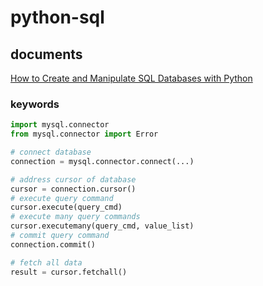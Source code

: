# python-sql

## documents
[How to Create and Manipulate SQL Databases with Python](https://www.freecodecamp.org/news/connect-python-with-sql/)

### keywords
```python
import mysql.connector
from mysql.connector import Error

# connect database
connection = mysql.connector.connect(...)

# address cursor of database
cursor = connection.cursor()
# execute query command
cursor.execute(query_cmd)
# execute many query commands
cursor.executemany(query_cmd, value_list)
# commit query command
connection.commit()

# fetch all data
result = cursor.fetchall()
```
